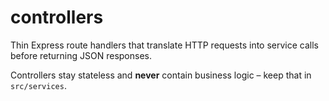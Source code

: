 # controllers

Thin Express route handlers that translate HTTP requests into service calls before returning JSON responses.

Controllers stay stateless and **never** contain business logic – keep that in `src/services`.
